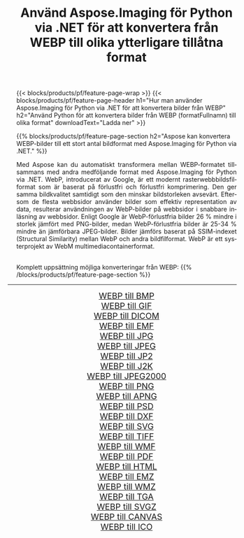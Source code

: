 ﻿---
title: Använd Aspose.Imaging för Python via .NET för att konvertera från WEBP till olika ytterligare tillåtna format 
weight: 3920
url: /sv/python-net/conversion/from/webp/ 
lang: sv
langdirlevel: 2
locales: zh-hans,ja,it,ru,de,es,fr,nl,id,lt,pl,pt,vi,tr,ko,zh-hant,ar,hi,th,sv,cs,uk,he
description: Du kan snabbt omvandla från WEBP(Raster webbbild) till olika format med Aspose.Imaging för Python via .NET.
---

{{< blocks/products/pf/feature-page-wrap >}}
{{< blocks/products/pf/feature-page-header h1="Hur man använder Aspose.Imaging för Python via .NET för att konvertera bilder från WEBP" h2="Använd Python för att konvertera bilder från WEBP (formatFullnamn) till olika format" downloadText="Ladda ner" >}}


{{% blocks/products/pf/feature-page-section  h2="Aspose kan konvertera WEBP-bilder till ett stort antal bildformat med Aspose.Imaging för Python via .NET." %}}
<p align=justify>Med Aspose kan du automatiskt transformera mellan WEBP-formatet tillsammans med andra medföljande format med Aspose.Imaging för Python via .NET. WebP, introducerat av Google, är ett modernt rasterwebbbildsfilformat som är baserat på förlustfri och förlustfri komprimering. Den ger samma bildkvalitet samtidigt som den minskar bildstorleken avsevärt. Eftersom de flesta webbsidor använder bilder som effektiv representation av data, resulterar användningen av WebP-bilder på webbsidor i snabbare inläsning av webbsidor. Enligt Google är WebP-förlustfria bilder 26 % mindre i storlek jämfört med PNG-bilder, medan WebP-förlustfria bilder är 25-34 % mindre än jämförbara JPEG-bilder. Bilder jämförs baserat på SSIM-indexet (Structural Similarity) mellan WebP och andra bildfilformat. WebP är ett systerprojekt av WebM multimediacontainerformat.</p>
<br/>
Komplett uppsättning möjliga konverteringar från WEBP:
{{% /blocks/products/pf/feature-page-section %}}
<div class="container-fluid productfamilypage bg-gray">
    <div class="convertypes bg-gray agp-content section">
        <div class="container">
		<hr style="margin-left:-20px;"/>
		<div class="row other-converters" style="gap: 10px;font-size: 19px;text-align:center;">
		    <div class='col-md-2 other-converter remove-lp remove-rp'><a href="/imaging/sv/python-net/conversion/webp-to-bmp/" style="padding:15px;">WEBP till BMP</a></div><div class='col-md-2 other-converter remove-lp remove-rp'><a href="/imaging/sv/python-net/conversion/webp-to-gif/" style="padding:15px;">WEBP till GIF</a></div><div class='col-md-2 other-converter remove-lp remove-rp'><a href="/imaging/sv/python-net/conversion/webp-to-dicom/" style="padding:15px;">WEBP till DICOM</a></div><div class='col-md-2 other-converter remove-lp remove-rp'><a href="/imaging/sv/python-net/conversion/webp-to-emf/" style="padding:15px;">WEBP till EMF</a></div><div class='col-md-2 other-converter remove-lp remove-rp'><a href="/imaging/sv/python-net/conversion/webp-to-jpg/" style="padding:15px;">WEBP till JPG</a></div><div class='col-md-2 other-converter remove-lp remove-rp'><a href="/imaging/sv/python-net/conversion/webp-to-jpeg/" style="padding:15px;">WEBP till JPEG</a></div><div class='col-md-2 other-converter remove-lp remove-rp'><a href="/imaging/sv/python-net/conversion/webp-to-jp2/" style="padding:15px;">WEBP till JP2</a></div><div class='col-md-2 other-converter remove-lp remove-rp'><a href="/imaging/sv/python-net/conversion/webp-to-j2k/" style="padding:15px;">WEBP till J2K</a></div><div class='col-md-2 other-converter remove-lp remove-rp'><a href="/imaging/sv/python-net/conversion/webp-to-jpeg2000/" style="padding:15px;">WEBP till JPEG2000</a></div><div class='col-md-2 other-converter remove-lp remove-rp'><a href="/imaging/sv/python-net/conversion/webp-to-png/" style="padding:15px;">WEBP till PNG</a></div><div class='col-md-2 other-converter remove-lp remove-rp'><a href="/imaging/sv/python-net/conversion/webp-to-apng/" style="padding:15px;">WEBP till APNG</a></div><div class='col-md-2 other-converter remove-lp remove-rp'><a href="/imaging/sv/python-net/conversion/webp-to-psd/" style="padding:15px;">WEBP till PSD</a></div><div class='col-md-2 other-converter remove-lp remove-rp'><a href="/imaging/sv/python-net/conversion/webp-to-dxf/" style="padding:15px;">WEBP till DXF</a></div><div class='col-md-2 other-converter remove-lp remove-rp'><a href="/imaging/sv/python-net/conversion/webp-to-svg/" style="padding:15px;">WEBP till SVG</a></div><div class='col-md-2 other-converter remove-lp remove-rp'><a href="/imaging/sv/python-net/conversion/webp-to-tiff/" style="padding:15px;">WEBP till TIFF</a></div><div class='col-md-2 other-converter remove-lp remove-rp'><a href="/imaging/sv/python-net/conversion/webp-to-wmf/" style="padding:15px;">WEBP till WMF</a></div><div class='col-md-2 other-converter remove-lp remove-rp'><a href="/imaging/sv/python-net/conversion/webp-to-pdf/" style="padding:15px;">WEBP till PDF</a></div><div class='col-md-2 other-converter remove-lp remove-rp'><a href="/imaging/sv/python-net/conversion/webp-to-html/" style="padding:15px;">WEBP till HTML</a></div><div class='col-md-2 other-converter remove-lp remove-rp'><a href="/imaging/sv/python-net/conversion/webp-to-emz/" style="padding:15px;">WEBP till EMZ</a></div><div class='col-md-2 other-converter remove-lp remove-rp'><a href="/imaging/sv/python-net/conversion/webp-to-wmz/" style="padding:15px;">WEBP till WMZ</a></div><div class='col-md-2 other-converter remove-lp remove-rp'><a href="/imaging/sv/python-net/conversion/webp-to-tga/" style="padding:15px;">WEBP till TGA</a></div><div class='col-md-2 other-converter remove-lp remove-rp'><a href="/imaging/sv/python-net/conversion/webp-to-svgz/" style="padding:15px;">WEBP till SVGZ</a></div><div class='col-md-2 other-converter remove-lp remove-rp'><a href="/imaging/sv/python-net/conversion/webp-to-canvas/" style="padding:15px;">WEBP till CANVAS</a></div><div class='col-md-2 other-converter remove-lp remove-rp'><a href="/imaging/sv/python-net/conversion/webp-to-ico/" style="padding:15px;">WEBP till ICO</a></div>
                </div>
        </div>
    </div>
</div>
<br/>

